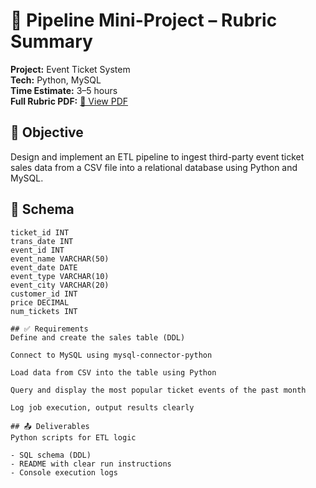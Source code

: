 # 🧾 Pipeline Mini-Project – Rubric Summary

**Project:** Event Ticket System  
**Tech:** Python, MySQL  
**Time Estimate:** 3–5 hours  
**Full Rubric PDF:** [📄 View PDF](./pdf/pipeline_rubric.pdf)

## 🎯 Objective
Design and implement an ETL pipeline to ingest third-party event ticket sales data from a CSV file into a relational database using Python and MySQL.

## 🧱 Schema
```text
ticket_id INT  
trans_date INT  
event_id INT  
event_name VARCHAR(50)  
event_date DATE  
event_type VARCHAR(10)  
event_city VARCHAR(20)  
customer_id INT  
price DECIMAL  
num_tickets INT

## ✅ Requirements
Define and create the sales table (DDL)

Connect to MySQL using mysql-connector-python

Load data from CSV into the table using Python

Query and display the most popular ticket events of the past month

Log job execution, output results clearly

## 📤 Deliverables
Python scripts for ETL logic

- SQL schema (DDL)
- README with clear run instructions
- Console execution logs